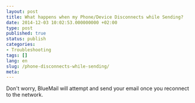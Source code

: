 ```yaml
---
layout: post
title: What happens when my Phone/Device Disconnects while Sending?
date: 2014-12-03 10:02:53.000000000 +02:00
type: post
published: true
status: publish
categories:
- Troubleshooting
tags: []
lang: en
slug: /phone-disconnects-while-sending/
meta:
---
```


Don't worry, BlueMail will attempt and send your email once you reconnect to the network.